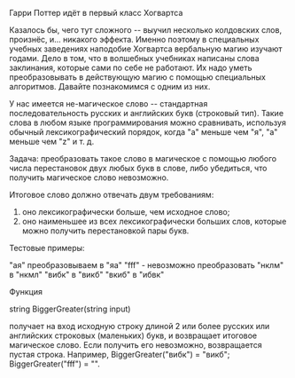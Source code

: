 
Гарри Поттер идёт в первый класс Хогвартса

Казалось бы, чего тут сложного -- выучил несколько колдовских слов, произнёс, и... никакого эффекта. Именно поэтому в специальных учебных заведениях наподобие Хогвартса вербальную магию изучают годами. Дело в том, что в волшебных учебниках написаны слова заклинания, которые сами по себе не работают. Их надо уметь преобразовывать в действующую магию с помощью специальных алгоритмов. Давайте познакомимся с одним из них.

У нас имеется не-магическое слово -- стандартная последовательность русских и английских букв (строковый тип). Такие слова в любом языке программирования можно сравнивать, используя обычный лексикографический порядок, когда "а" меньше чем "я", "a" меньше чем "z" и т. д.

Задача: преобразовать такое слово в магическое с помощью любого числа перестановок двух любых букв в слове, либо убедиться, что получить магическое слово невозможно.

Итоговое слово должно отвечать двум требованиям:
1) оно лексикографически больше, чем исходное слово;
2) оно наименьшее из всех лексикографически больших слов, которые можно получить перестановкой пары букв.

Тестовые примеры:

"ая" преобразовываем в "яа"
"fff" - невозможно преобразовать
"нклм" в "нкмл"
"вибк" в "викб"
"вкиб" в "ибвк"

Функция

string BiggerGreater(string input)

получает на вход исходную строку длиной 2 или более русских или английских строковых (маленьких) букв, и возвращает итоговое магическое слово. Если получить его невозможно, возвращается пустая строка.
Например, BiggerGreater("вибк") = "викб"; BiggerGreater("fff") = "". 
